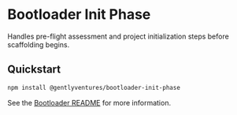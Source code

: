 # Bootloader Init Phase

Handles pre-flight assessment and project initialization steps before scaffolding begins.

## Quickstart

```bash
npm install @gentlyventures/bootloader-init-phase
```

See the [Bootloader README](../../README.md) for more information.
